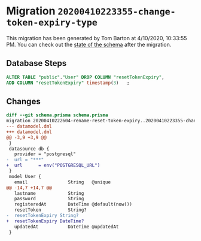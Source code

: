 # Migration `20200410223355-change-token-expiry-type`

This migration has been generated by Tom Barton at 4/10/2020, 10:33:55 PM.
You can check out the [state of the schema](./schema.prisma) after the migration.

## Database Steps

```sql
ALTER TABLE "public"."User" DROP COLUMN "resetTokenExpiry",
ADD COLUMN "resetTokenExpiry" timestamp(3)   ;
```

## Changes

```diff
diff --git schema.prisma schema.prisma
migration 20200410222604-rename-reset-token-expiry..20200410223355-change-token-expiry-type
--- datamodel.dml
+++ datamodel.dml
@@ -3,9 +3,9 @@
 }
 datasource db {
   provider = "postgresql"
-  url = "***"
+  url      = env("POSTGRESQL_URL")
 }
 model User {
   email               String   @unique
@@ -14,7 +14,7 @@
   lastname            String
   password            String
   registeredAt        DateTime @default(now())
   resetToken          String?
-  resetTokenExpiry String?
+  resetTokenExpiry DateTime?
   updatedAt           DateTime @updatedAt
 }
```


